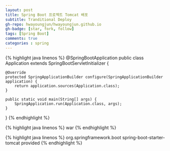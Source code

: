 ```yaml
---
layout: post
title: Spring Boot 프로젝트 Tomcat 배포
subtitle: Tranditional Deploy
gh-repo: hwayoungjun/hwayoungjun.github.io
gh-badge: [star, fork, follow]
tags: [Spring Boot]
comments: true
categories : spring
---
```


{% highlight java linenos %}
@SpringBootApplication
public class Application extends SpringBootServletInitializer {

    @Override
    protected SpringApplicationBuilder configure(SpringApplicationBuilder application) {
        return application.sources(Application.class);
    }

    public static void main(String[] args) {
        SpringApplication.run(Application.class, args);
    }

}
{% endhighlight %}

{% highlight java linenos %}
<packaging>war</packaging>
{% endhighlight %}

{% highlight java linenos %}
<dependency>
    <groupId>org.springframework.boot</groupId>
    <artifactId>spring-boot-starter-tomcat</artifactId>
    <scope>provided</scope>
</dependency>
{% endhighlight %}

